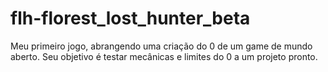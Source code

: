 # flh-florest_lost_hunter_beta
Meu primeiro jogo, abrangendo uma criação do 0 de um game de mundo aberto. Seu objetivo é testar mecânicas e limites do 0 a um projeto pronto.
